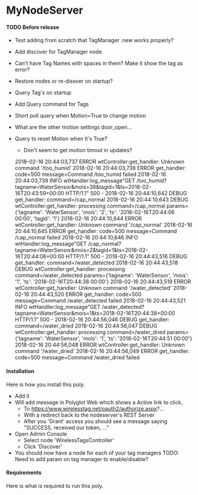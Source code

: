 # MyNodeServer

#### TODO Before release
- Test adding from scratch that TagManager .new works properly?
- Add discover for TagManager node
- Can't have Tag Names with spaces in them? Make it show the tag as error?
- Restore nodes or re-disover on startup?
- Query Tag's on startup
- Add Query command for Tags
- Short poll query when Motion=True to change motion
- What are the other motion settings door_open...
- Query to reset Motion when it's True?
  - Don't seem to get motion timout in updates?

  2018-02-16 20:44:03,737 ERROR    wtController:get_handler: Unknown command '/too_humid'
2018-02-16 20:44:03,738 ERROR    get_handler: code=500 message=Command /too_humid failed
2018-02-16 20:44:03,739 INFO     wtHandler:log_message"GET /too_humid?tagname=WaterSensor&mois=38&tagid=1&ts=2018-02-16T20:43:59+00:00 HTTP/1.1" 500 -
2018-02-16 20:44:10,642 DEBUG    get_handler: command=/cap_normal
2018-02-16 20:44:10,643 DEBUG    wtController:get_handler: processing command=/cap_normal params={'tagname': 'WaterSensor', 'mois': '2', 'ts': '2018-02-16T20:44:06 00:00', 'tagid': '1'}
2018-02-16 20:44:10,644 ERROR    wtController:get_handler: Unknown command '/cap_normal'
2018-02-16 20:44:10,645 ERROR    get_handler: code=500 message=Command /cap_normal failed
2018-02-16 20:44:10,646 INFO     wtHandler:log_message"GET /cap_normal?tagname=WaterSensor&mois=2&tagid=1&ts=2018-02-16T20:44:06+00:00 HTTP/1.1" 500 -
2018-02-16 20:44:43,516 DEBUG    get_handler: command=/water_detected
2018-02-16 20:44:43,518 DEBUG    wtController:get_handler: processing command=/water_detected params={'tagname': 'WaterSensor', 'mois': '1', 'ts': '2018-02-16T20:44:38 00:00'}
2018-02-16 20:44:43,519 ERROR    wtController:get_handler: Unknown command '/water_detected'
2018-02-16 20:44:43,520 ERROR    get_handler: code=500 message=Command /water_detected failed
2018-02-16 20:44:43,521 INFO     wtHandler:log_message"GET /water_detected?tagname=WaterSensor&mois=1&ts=2018-02-16T20:44:38+00:00 HTTP/1.1" 500 -
2018-02-16 20:44:56,046 DEBUG    get_handler: command=/water_dried
2018-02-16 20:44:56,047 DEBUG    wtController:get_handler: processing command=/water_dried params={'tagname': 'WaterSensor', 'mois': '1', 'ts': '2018-02-16T20:44:51 00:00'}
2018-02-16 20:44:56,048 ERROR    wtController:get_handler: Unknown command '/water_dried'
2018-02-16 20:44:56,049 ERROR    get_handler: code=500 message=Command /water_dried failed


#### Installation

Here is how you install this poly.

- Add it
- Will add message in Polyglot Web which shows a Active link to click.
  - To https://www.wirelesstag.net/oauth2/authorize.aspx?...
  - With a redirect back to the nodeserver's REST Server
  - After you 'Grant' access you should see a message saying "SUCCESS, received our token, ..."
- Open Admin Console
  - Select node 'WirelessTagsController'
  - Click 'Discover'
- You should now have a node for each of your tag managers
TODO: Need to add param on tag manager to enable/disable?

#### Requirements

Here is what is required to run this poly.
